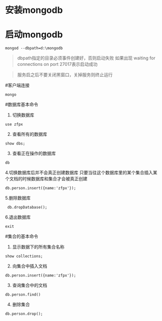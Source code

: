 # 安装mongodb

# 启动mongodb
```
mongod --dbpath=d:\mongodb

```

> dbpath指定的目录必须事件创建好，否则启动失败
如果出现 waiting for connections on port 27017表示启动成功

>服务启之后不要关闭黑窗口，关掉服务则终止运行

#客户端连接
```
mongo 
```

#数据库基本命令
1. 切换数据库
```
use zfpx
```
2. 查看所有的数据库
```
show dbs;
```
3. 查看正在操作的数据库
```
db
```
4.切换数据库后并不会真正创建数据库
只要当往这个数据库里的某个集合插入某个文档的时候数据库和集合才会被真正创建
```
db.person.insert({name:'zfpx'});
```
5.删除数据库
```
 db.dropDatabase();
```
6.退出数据库
```
exit
```

#集合的基本命令
1. 显示数据下的所有集合名称
```
show collections;
```
2. 向集合中插入文档
```
db.person.insert({name:'zfpx'});
```
3. 查询集合中的文档
```
db.person.find()
```
4. 删除集合
```
db.person.drop();
```
